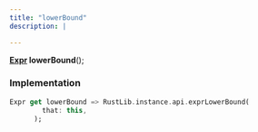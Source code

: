 ```yaml
---
title: "lowerBound"
description: |

---
```

<span class="dart-code"><strong>[Expr] lowerBound</strong>();</span>


### Implementation
```dart
Expr get lowerBound => RustLib.instance.api.exprLowerBound(
        that: this,
      );
```

[Expr]: /reference/classes/expr/